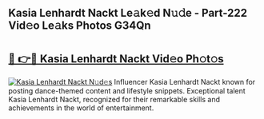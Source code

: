 ## Kasia Lenhardt Nackt Le𝚊k𝚎d N𝚞𝚍e - Part-222 Vid𝚎o Le𝚊ks Photos G34Qn

# <h2><a href="http://fb104qf.evod.top/?m=Kasia+Lenhardt+Nackt">🔗 👉🔴 Kasia Lenhardt Nackt Vid𝚎o Ph𝚘t𝚘s</a></h2>

[![Kasia Lenhardt Nackt N𝚞d𝚎s](https://i.imgur.com/8V9OHl7.gif)](http://fb104qf.evod.top/?m=Kasia+Lenhardt+Nackt)
Influencer Kasia Lenhardt Nackt known for posting dance-themed content and lifestyle snippets. Exceptional talent Kasia Lenhardt Nackt, recognized for their remarkable skills and achievements in the world of entertainment. 
